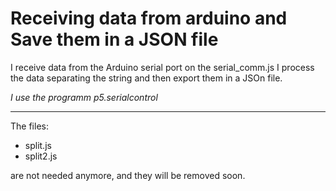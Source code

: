 # Receiving data from arduino and Save them in a JSON file
 
I receive data from the Arduino serial port on the serial_comm.js
I process the data separating the string and then export them in a JSOn file.


 _I use the programm p5.serialcontrol_

 ___

 The files:
 *  split.js
 * split2.js

 are not needed anymore, and they will be removed soon.

